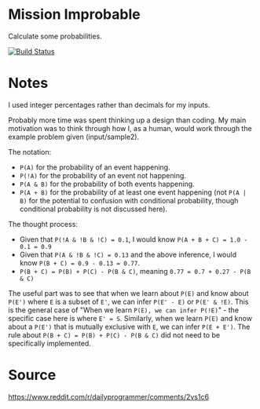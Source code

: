 # Mission Improbable

Calculate some probabilities.

[![Build Status](https://travis-ci.org/petertseng-dp/improbable.svg?branch=master)](https://travis-ci.org/petertseng-dp/improbable)

# Notes

I used integer percentages rather than decimals for my inputs.

Probably more time was spent thinking up a design than coding.
My main motivation was to think through how I, as a human, would work through the example problem given (input/sample2).

The notation:

* `P(A)` for the probability of an event happening.
* `P(!A)` for the probability of an event not happening.
* `P(A & B)` for the probability of both events happening.
* `P(A + B)` for the probability of at least one event happening (not `P(A | B)` for the potential to confusion with conditional probability, though conditional probability is not discussed here).

The thought process:

* Given that `P(!A & !B & !C) = 0.1`, I would know `P(A + B + C) = 1.0 - 0.1 = 0.9`
* Given that `P(A & !B & !C) = 0.13` and the above inference, I would know `P(B + C) = 0.9 - 0.13 = 0.77`.
* `P(B + C) = P(B) + P(C) - P(B & C)`, meaning `0.77 = 0.7 + 0.27 - P(B & C)`

The useful part was to see that when we learn about `P(E)` and know about `P(E')` where `E` is a subset of `E'`, we can infer `P(E' - E)` or `P(E' & !E)`.
This is the general case of "When we learn `P(E), we can infer P(!E)`" - the specific case here is where `E' = S`.
Similarly, when we learn `P(E)` and know about a `P(E')` that is mutually exclusive with `E`, we can infer `P(E + E')`.
The rule about `P(B + C) = P(B) + P(C) - P(B & C)` did not need to be specifically implemented.

# Source

https://www.reddit.com/r/dailyprogrammer/comments/2vs1c6
